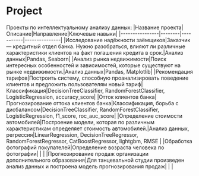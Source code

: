 # Project
Проекты по интеллектуальному анализу данных:
|Название проекта|Описание|Направление|Ключевые навыки|
|----------------|--------|-----------|---------------|
|Исследование надёжности заёмщиков|Заказчик — кредитный отдел банка. Нужно разобраться, влияют ли различные характеристики клиентов на факт погашения кредита в срок.|Анализ данных|Pandas, Seaborn|
|Анализ рынка недвижимости|Поиск интересных особенностей и зависимостей, которые существуют на рынке недвижимости.|Анализ данных|Pandas, Matplotlib|
|Рекомендация тарифов|Построить систему, способную проанализировать поведение клиентов и предложить пользователям новый тариф|Классификация|DecisionTreeClassifier, RandomForestClassifier, LogisticRegression, accuracy_score|
|Отток клиентов банка|Прогнозирование оттока клиентов банка|Классификация, борьба с дисбалансом|DecisionTreeClassifier, RandomForestClassifier, LogisticRegression, f1_score, roc_auc_score|
|Определение стоимости автомобилей|Построение модели, которая по различным характеристикам определяет стоимость автомобилей.|Анализ данных, регрессия|LinearRegression, DecisionTreeRegressor, RandomForestRegressor, CatBoostRegressor, lightgbm, RMSE |
|Обработка фотографий покупателей|Определение возраста человека по фотографии| | |
|Прогнозирование продаж организации дополнительного образования|Для танцевальной студии произведен анализ данных и построена модель прогнозирования продаж| | |

